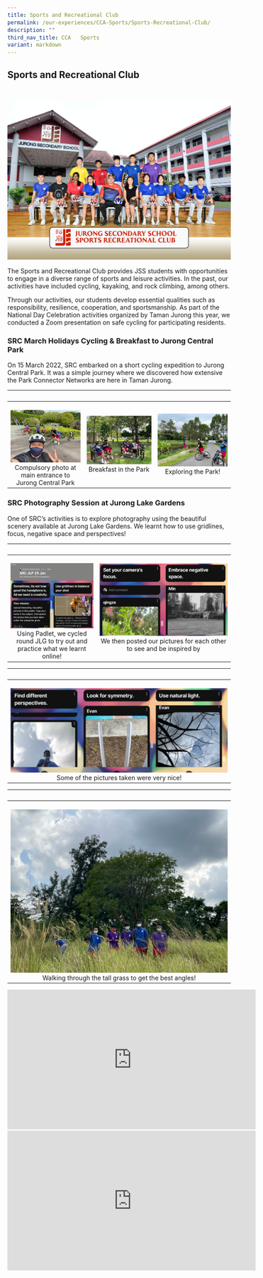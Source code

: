 ```yaml
---
title: Sports and Recreational Club
permalink: /our-experiences/CCA-Sports/Sports-Recreational-Club/
description: ""
third_nav_title: CCA   Sports
variant: markdown
---
```

## Sports and Recreational Club
<br>

![](/images/SRC_formal.jpg)

The Sports and Recreational Club provides JSS students with opportunities to engage in a diverse range of sports and leisure activities. In the past, our activities have included cycling, kayaking, and rock climbing, among others.

Through our activities, our students develop essential qualities such as responsibility, resilience, cooperation, and sportsmanship. As part of the National Day Celebration activities organized by Taman Jurong this year, we conducted a Zoom presentation on safe cycling for participating residents.

### SRC March Holidays Cycling &amp; Breakfast to Jurong Central Park


On 15 March 2022, SRC embarked on a short cycling expedition to Jurong Central Park. It was a simple journey where we discovered how extensive the Park Connector Networks are here in Taman Jurong.


|&nbsp;&nbsp; |&nbsp;&nbsp; |    |   
|---|---|---|    
|&nbsp;![](/images/JSS2-Compulsory%20photo%20at%20main%20entrance%20to%20Jurong%20Central%20Park.png)<center>Compulsory photo at main entrance to Jurong Central Park</center> | ![](/images/JSS3%20-Breakfast%20in%20the%20Park.png)<center>Breakfast in the Park</center> | ![](/images/JSS4-Exploring%20the%20Park.png) <center>Exploring the Park!</center> |

### SRC Photography Session at Jurong Lake Gardens


One of SRC’s activities is to explore photography using the beautiful scenery available at Jurong Lake Gardens. We learnt how to use gridlines, focus, negative space and perspectives!

|&nbsp;&nbsp; |&nbsp;&nbsp; |  
|---|---|  
|&nbsp;![](/images/JSS5%20Using%20Padlet%20we%20cycled%20round%20JLG%20to%20try%20out%20and%20practice%20what%20we%20learnt%20online.png) <center>Using Padlet, we cycled round JLG to try out and practice what we learnt online! </center> | ![](/images/JSS6%20We%20then%20posted%20our%20pictures%20for%20each%20other%20to%20see%20and%20be%20inspired%20by.png) <center>We then posted our pictures for each other to see and be inspired by</center> |

|&nbsp;&nbsp;&nbsp; |  
|---|  
|&nbsp;![](/images/JSS7%20Some%20of%20the%20pictures%20taken%20were%20very%20nice.png) <center>  Some of the pictures taken were very nice!</center> | 

|&nbsp;&nbsp;&nbsp; |  
|---|  
|&nbsp;![](/images/JSS%208%20Walking%20through%20the%20tall%20grass%20to%20get%20the%20best%20angles.jpg)<center>Walking through the tall grass to get the best angles!</center> |

<iframe width="560" height="315" src="https://www.youtube.com/embed/NpTkNGBxGMM" title="YouTube video player" frameborder="0" allow="accelerometer; autoplay; clipboard-write; encrypted-media; gyroscope; picture-in-picture; web-share" allowfullscreen=""></iframe>

<iframe width="560" height="315" src="https://www.youtube.com/embed/IcNuZ_pB-QA" title="YouTube video player" frameborder="0" allow="accelerometer; autoplay; clipboard-write; encrypted-media; gyroscope; picture-in-picture; web-share" allowfullscreen=""></iframe>


